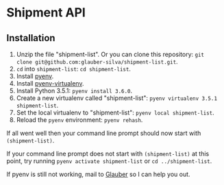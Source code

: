 # Shipment API

## Installation
1. Unzip the file "shipment-list". Or you can clone this repository: `git clone git@github.com:glauber-silva/shipment-list.git`.
2. `cd` into `shipment-list`: `cd shipment-list`.
3. Install [pyenv](https://github.com/yyuu/pyenv#installation).
4. Install [pyenv-virtualenv](https://github.com/yyuu/pyenv-virtualenv#installation).
5. Install Python 3.5.1: `pyenv install 3.6.0`.
6. Create a new virtualenv called "shipment-list": `pyenv virtualenv 3.5.1 shipment-list`.
7. Set the local virtualenv to "shipment-list": `pyenv local shipment-list`.
8. Reload the `pyenv` environment: `pyenv rehash`.

If all went well then your command line prompt should now start with `(shipment-list)`.

If your command line prompt does not start with `(shipment-list)` at this point, try running `pyenv activate shipment-list` or `cd ../shipment-list`. 

If pyenv is still not working, mail to [Glauber](mailto:glauber.lucio.silva@gmail.com) so I can help you out.